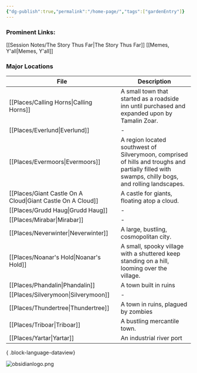 ```yaml
---
{"dg-publish":true,"permalink":"/home-page/","tags":["gardenEntry"]}
---
```


### Prominent Links:
[[Session Notes/The Story Thus Far\|The Story Thus Far]]
[[Memes, Y'all\|Memes, Y'all]]

### Major Locations
| File                                                           | Description                                                                                                                                      |
| -------------------------------------------------------------- | ------------------------------------------------------------------------------------------------------------------------------------------------ |
| [[Places/Calling Horns\|Calling Horns]]                     | A small town that started as a roadside inn until purchased and expanded upon by Tamalin Zoar.                                                   |
| [[Places/Everlund\|Everlund]]                               | \-                                                                                                                                               |
| [[Places/Evermoors\|Evermoors]]                             | A region located southwest of Silverymoon, comprised of hills and troughs and partially filled with swamps, chilly bogs, and rolling landscapes. |
| [[Places/Giant Castle On A Cloud\|Giant Castle On A Cloud]] | A castle for giants, floating atop a cloud.                                                                                                      |
| [[Places/Grudd Haug\|Grudd Haug]]                           | \-                                                                                                                                               |
| [[Places/Mirabar\|Mirabar]]                                 | \-                                                                                                                                               |
| [[Places/Neverwinter\|Neverwinter]]                         | A large, bustling, cosmopolitan city.                                                                                                            |
| [[Places/Noanar's Hold\|Noanar's Hold]]                     | A small, spooky village with a shuttered keep standing on a hill, looming over the village.                                                      |
| [[Places/Phandalin\|Phandalin]]                             | A town built in ruins                                                                                                                            |
| [[Places/Silverymoon\|Silverymoon]]                         | \-                                                                                                                                               |
| [[Places/Thundertree\|Thundertree]]                         | A town in ruins, plagued by zombies                                                                                                              |
| [[Places/Triboar\|Triboar]]                                 | A bustling mercantile town.                                                                                                                      |
| [[Places/Yartar\|Yartar]]                                   | An industrial river port                                                                                                                         |

{ .block-language-dataview}

![obsidianlogo.png](/img/user/z_Assets/obsidianlogo.png)
